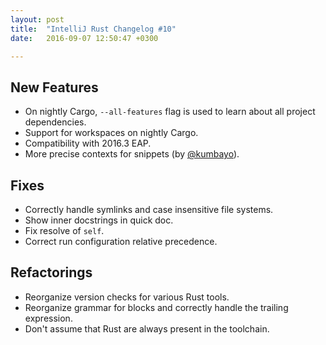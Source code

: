 ```yaml
---
layout: post
title:  "IntelliJ Rust Changelog #10"
date:   2016-09-07 12:50:47 +0300

---
```


## New Features

* On nightly Cargo, `--all-features` flag is used to learn about all project
  dependencies.
* Support for workspaces on nightly Cargo.
* Compatibility with 2016.3 EAP.
* More precise contexts for snippets (by [@kumbayo]).


## Fixes

* Correctly handle symlinks and case insensitive file systems.
* Show inner docstrings in quick doc.
* Fix resolve of `self`.
* Correct run configuration relative precedence.

## Refactorings

* Reorganize version checks for various Rust tools.
* Reorganize grammar for blocks and correctly handle the trailing expression.
* Don't assume that Rust are always present in the toolchain.


[@kumbayo]: https://github.com/kumbayo

